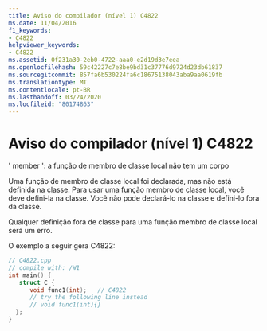 ```yaml
---
title: Aviso do compilador (nível 1) C4822
ms.date: 11/04/2016
f1_keywords:
- C4822
helpviewer_keywords:
- C4822
ms.assetid: 0f231a30-2eb0-4722-aaa0-e2d19d3e7eea
ms.openlocfilehash: 59c42227c7e8be9bd31c37776d9724d23db61837
ms.sourcegitcommit: 857fa6b530224fa6c18675138043aba9aa0619fb
ms.translationtype: MT
ms.contentlocale: pt-BR
ms.lasthandoff: 03/24/2020
ms.locfileid: "80174863"
---
```

# <a name="compiler-warning-level-1-c4822"></a>Aviso do compilador (nível 1) C4822

' member ': a função de membro de classe local não tem um corpo

Uma função de membro de classe local foi declarada, mas não está definida na classe. Para usar uma função membro de classe local, você deve defini-la na classe. Você não pode declará-lo na classe e defini-lo fora da classe.

Qualquer definição fora de classe para uma função membro de classe local será um erro.

O exemplo a seguir gera C4822:

```cpp
// C4822.cpp
// compile with: /W1
int main() {
   struct C {
      void func1(int);   // C4822
      // try the following line instead
      // void func1(int){}
  };
}
```
